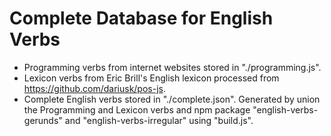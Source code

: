 # Complete Database for English Verbs

- Programming verbs from internet websites stored in "./programming.js".
- Lexicon verbs from Eric Brill's English lexicon processed from https://github.com/dariusk/pos-js.
- Complete English verbs stored in "./complete.json". Generated by union the Programming and Lexicon verbs and npm package "english-verbs-gerunds" and "english-verbs-irregular" using "build.js".
